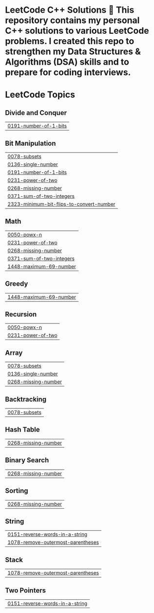 # LeetCode C++ Solutions 🚀  This repository contains my personal **C++ solutions** to various **LeetCode** problems.   I created this repo to strengthen my **Data Structures & Algorithms (DSA)** skills and to prepare for **coding interviews**.

<!---LeetCode Topics Start-->
# LeetCode Topics
## Divide and Conquer
|  |
| ------- |
| [0191-number-of-1-bits](https://github.com/adarshsingh-1/leetcode-with-cpp/tree/master/0191-number-of-1-bits) |
## Bit Manipulation
|  |
| ------- |
| [0078-subsets](https://github.com/adarshsingh-1/leetcode-with-cpp/tree/master/0078-subsets) |
| [0136-single-number](https://github.com/adarshsingh-1/leetcode-with-cpp/tree/master/0136-single-number) |
| [0191-number-of-1-bits](https://github.com/adarshsingh-1/leetcode-with-cpp/tree/master/0191-number-of-1-bits) |
| [0231-power-of-two](https://github.com/adarshsingh-1/leetcode-with-cpp/tree/master/0231-power-of-two) |
| [0268-missing-number](https://github.com/adarshsingh-1/leetcode-with-cpp/tree/master/0268-missing-number) |
| [0371-sum-of-two-integers](https://github.com/adarshsingh-1/leetcode-with-cpp/tree/master/0371-sum-of-two-integers) |
| [2323-minimum-bit-flips-to-convert-number](https://github.com/adarshsingh-1/leetcode-with-cpp/tree/master/2323-minimum-bit-flips-to-convert-number) |
## Math
|  |
| ------- |
| [0050-powx-n](https://github.com/adarshsingh-1/leetcode-with-cpp/tree/master/0050-powx-n) |
| [0231-power-of-two](https://github.com/adarshsingh-1/leetcode-with-cpp/tree/master/0231-power-of-two) |
| [0268-missing-number](https://github.com/adarshsingh-1/leetcode-with-cpp/tree/master/0268-missing-number) |
| [0371-sum-of-two-integers](https://github.com/adarshsingh-1/leetcode-with-cpp/tree/master/0371-sum-of-two-integers) |
| [1448-maximum-69-number](https://github.com/adarshsingh-1/leetcode-with-cpp/tree/master/1448-maximum-69-number) |
## Greedy
|  |
| ------- |
| [1448-maximum-69-number](https://github.com/adarshsingh-1/leetcode-with-cpp/tree/master/1448-maximum-69-number) |
## Recursion
|  |
| ------- |
| [0050-powx-n](https://github.com/adarshsingh-1/leetcode-with-cpp/tree/master/0050-powx-n) |
| [0231-power-of-two](https://github.com/adarshsingh-1/leetcode-with-cpp/tree/master/0231-power-of-two) |
## Array
|  |
| ------- |
| [0078-subsets](https://github.com/adarshsingh-1/leetcode-with-cpp/tree/master/0078-subsets) |
| [0136-single-number](https://github.com/adarshsingh-1/leetcode-with-cpp/tree/master/0136-single-number) |
| [0268-missing-number](https://github.com/adarshsingh-1/leetcode-with-cpp/tree/master/0268-missing-number) |
## Backtracking
|  |
| ------- |
| [0078-subsets](https://github.com/adarshsingh-1/leetcode-with-cpp/tree/master/0078-subsets) |
## Hash Table
|  |
| ------- |
| [0268-missing-number](https://github.com/adarshsingh-1/leetcode-with-cpp/tree/master/0268-missing-number) |
## Binary Search
|  |
| ------- |
| [0268-missing-number](https://github.com/adarshsingh-1/leetcode-with-cpp/tree/master/0268-missing-number) |
## Sorting
|  |
| ------- |
| [0268-missing-number](https://github.com/adarshsingh-1/leetcode-with-cpp/tree/master/0268-missing-number) |
## String
|  |
| ------- |
| [0151-reverse-words-in-a-string](https://github.com/adarshsingh-1/leetcode-with-cpp/tree/master/0151-reverse-words-in-a-string) |
| [1078-remove-outermost-parentheses](https://github.com/adarshsingh-1/leetcode-with-cpp/tree/master/1078-remove-outermost-parentheses) |
## Stack
|  |
| ------- |
| [1078-remove-outermost-parentheses](https://github.com/adarshsingh-1/leetcode-with-cpp/tree/master/1078-remove-outermost-parentheses) |
## Two Pointers
|  |
| ------- |
| [0151-reverse-words-in-a-string](https://github.com/adarshsingh-1/leetcode-with-cpp/tree/master/0151-reverse-words-in-a-string) |
<!---LeetCode Topics End-->